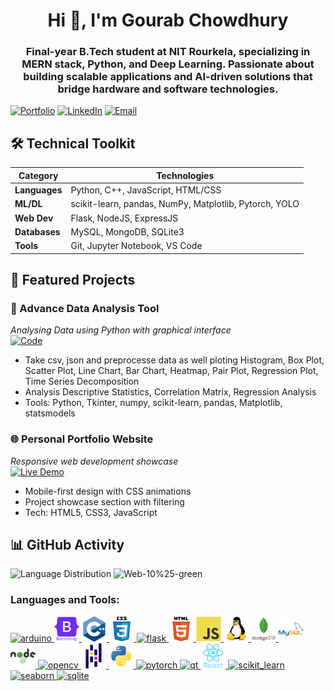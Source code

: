 <h1 align="center">Hi 👋, I'm Gourab Chowdhury</h1>
<h3 align="center">Final-year B.Tech student at NIT Rourkela, specializing in MERN stack, Python, and Deep Learning. Passionate about building scalable applications and AI-driven solutions that bridge hardware and software technologies.</h3>

[![Portfolio](https://img.shields.io/badge/Portfolio-Live_Project-ff69b4?style=flat)]([https://gourab-chowdhury.github.io/Portfolio-Website/](https://gourab-chowdhury.github.io/Gourab-Chowdhury/))
[![LinkedIn](https://img.shields.io/badge/LinkedIn-Connect-blue?logo=linkedin)]([https://www.linkedin.com/in/gourab-chowdhury/](https://www.linkedin.com/in/gourab-chowdhury-a64806246/))
[![Email](https://img.shields.io/badge/Email-Contact_DMe-red?logo=gmail)](mailto:myselfgourabo2@gmail.com)

## 🛠️ Technical Toolkit

| Category        | Technologies                                                                 |
|-----------------|------------------------------------------------------------------------------|
| **Languages**   | Python, C++, JavaScript, HTML/CSS                                            |
| **ML/DL**       | scikit-learn, pandas, NumPy, Matplotlib, Pytorch, YOLO                       |
| **Web Dev**     | Flask, NodeJS, ExpressJS                                                     |
| **Databases**   | MySQL, MongoDB, SQLite3                                                      |
| **Tools**       | Git, Jupyter Notebook, VS Code                                               |

## 🚀 Featured Projects

### 🔬 Advance Data Analysis Tool
_Analysing Data using Python with graphical interface_  
[![Code](https://img.shields.io/badge/Repo-Data_Analysis-green?logo=github)](https://github.com/Gourab-Chowdhury/Advance-Data-Analysis-Tool-using-Python-and-GUI)  
- Take csv, json and preprocesse data as well ploting Histogram, Box Plot, Scatter Plot, Line Chart, Bar Chart, Heatmap, Pair Plot, Regression Plot, Time Series Decomposition
- Analysis Descriptive Statistics, Correlation Matrix, Regression Analysis
- Tools: Python, Tkinter, numpy, scikit-learn, pandas, Matplotlib, statsmodels


### 🌐 Personal Portfolio Website
_Responsive web development showcase_  
[![Live Demo](https://img.shields.io/badge/Live-Portfolio_Website-9cf?logo=vercel)](https://gourab-chowdhury.github.io/Gourab-Chowdhury/)  
- Mobile-first design with CSS animations
- Project showcase section with filtering
- Tech: HTML5, CSS3, JavaScript

## 📊 GitHub Activity

![Language Distribution](https://img.shields.io/badge/Python-65%25-blueviolet) 
![Web-10%25-green](https://img.shields.io/badge/Web-10%25-green)


<h3 align="left">Languages and Tools:</h3>
<p align="left"> <a href="https://www.arduino.cc/" target="_blank" rel="noreferrer"> <img src="https://cdn.worldvectorlogo.com/logos/arduino-1.svg" alt="arduino" width="40" height="40"/> </a> <a href="https://getbootstrap.com" target="_blank" rel="noreferrer"> <img src="https://raw.githubusercontent.com/devicons/devicon/master/icons/bootstrap/bootstrap-plain-wordmark.svg" alt="bootstrap" width="40" height="40"/> </a> <a href="https://www.w3schools.com/cpp/" target="_blank" rel="noreferrer"> <img src="https://raw.githubusercontent.com/devicons/devicon/master/icons/cplusplus/cplusplus-original.svg" alt="cplusplus" width="40" height="40"/> </a> <a href="https://www.w3schools.com/css/" target="_blank" rel="noreferrer"> <img src="https://raw.githubusercontent.com/devicons/devicon/master/icons/css3/css3-original-wordmark.svg" alt="css3" width="40" height="40"/> </a> <a href="https://flask.palletsprojects.com/" target="_blank" rel="noreferrer"> <img src="https://www.vectorlogo.zone/logos/pocoo_flask/pocoo_flask-icon.svg" alt="flask" width="40" height="40"/> </a> <a href="https://www.w3.org/html/" target="_blank" rel="noreferrer"> <img src="https://raw.githubusercontent.com/devicons/devicon/master/icons/html5/html5-original-wordmark.svg" alt="html5" width="40" height="40"/> </a> <a href="https://developer.mozilla.org/en-US/docs/Web/JavaScript" target="_blank" rel="noreferrer"> <img src="https://raw.githubusercontent.com/devicons/devicon/master/icons/javascript/javascript-original.svg" alt="javascript" width="40" height="40"/> </a> <a href="https://www.linux.org/" target="_blank" rel="noreferrer"> <img src="https://raw.githubusercontent.com/devicons/devicon/master/icons/linux/linux-original.svg" alt="linux" width="40" height="40"/> </a> <a href="https://www.mongodb.com/" target="_blank" rel="noreferrer"> <img src="https://raw.githubusercontent.com/devicons/devicon/master/icons/mongodb/mongodb-original-wordmark.svg" alt="mongodb" width="40" height="40"/> </a> <a href="https://www.mysql.com/" target="_blank" rel="noreferrer"> <img src="https://raw.githubusercontent.com/devicons/devicon/master/icons/mysql/mysql-original-wordmark.svg" alt="mysql" width="40" height="40"/> </a> <a href="https://nodejs.org" target="_blank" rel="noreferrer"> <img src="https://raw.githubusercontent.com/devicons/devicon/master/icons/nodejs/nodejs-original-wordmark.svg" alt="nodejs" width="40" height="40"/> </a> <a href="https://opencv.org/" target="_blank" rel="noreferrer"> <img src="https://www.vectorlogo.zone/logos/opencv/opencv-icon.svg" alt="opencv" width="40" height="40"/> </a> <a href="https://pandas.pydata.org/" target="_blank" rel="noreferrer"> <img src="https://raw.githubusercontent.com/devicons/devicon/2ae2a900d2f041da66e950e4d48052658d850630/icons/pandas/pandas-original.svg" alt="pandas" width="40" height="40"/> </a> <a href="https://www.python.org" target="_blank" rel="noreferrer"> <img src="https://raw.githubusercontent.com/devicons/devicon/master/icons/python/python-original.svg" alt="python" width="40" height="40"/> </a> <a href="https://pytorch.org/" target="_blank" rel="noreferrer"> <img src="https://www.vectorlogo.zone/logos/pytorch/pytorch-icon.svg" alt="pytorch" width="40" height="40"/> </a> <a href="https://www.qt.io/" target="_blank" rel="noreferrer"> <img src="https://upload.wikimedia.org/wikipedia/commons/0/0b/Qt_logo_2016.svg" alt="qt" width="40" height="40"/> </a> <a href="https://reactjs.org/" target="_blank" rel="noreferrer"> <img src="https://raw.githubusercontent.com/devicons/devicon/master/icons/react/react-original-wordmark.svg" alt="react" width="40" height="40"/> </a> <a href="https://scikit-learn.org/" target="_blank" rel="noreferrer"> <img src="https://upload.wikimedia.org/wikipedia/commons/0/05/Scikit_learn_logo_small.svg" alt="scikit_learn" width="40" height="40"/> </a> <a href="https://seaborn.pydata.org/" target="_blank" rel="noreferrer"> <img src="https://seaborn.pydata.org/_images/logo-mark-lightbg.svg" alt="seaborn" width="40" height="40"/> </a> <a href="https://www.sqlite.org/" target="_blank" rel="noreferrer"> <img src="https://www.vectorlogo.zone/logos/sqlite/sqlite-icon.svg" alt="sqlite" width="40" height="40"/> </a> </p>
